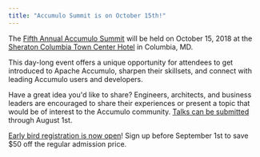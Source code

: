 ```yaml
---
title: "Accumulo Summit is on October 15th!"
---
```


The [Fifth Annual Accumulo Summit][summit] will be held on October 15, 2018 at the [Sheraton Columbia Town Center Hotel][hotel] in Columbia, MD. 

This day-long event offers a unique opportunity for attendees to get introduced to Apache Accumulo, sharpen their skillsets, and connect with leading Accumulo users and developers.

Have a great idea you'd like to share?  Engineers, architects, and business leaders are encouraged to share their experiences or present a topic that would be of interest to the Accumulo community.  [Talks can be submitted ][talk] through August 1st.

[Early bird registration is now open][register]!  Sign up before September 1st to save $50 off the regular admission price.

[summit]: http://accumulosummit.com/
[hotel]: http://accumulosummit.com/about/venue/
[talk]: http://accumulosummit.com/program/submit-talk/
[register]: http://accumulosummit.com/register/
